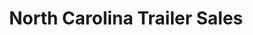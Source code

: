 ---
title: "North Carolina Trailer Sales"
url: /thomasville/north-carolina-trailer-sales/
shop: Allgemein
---